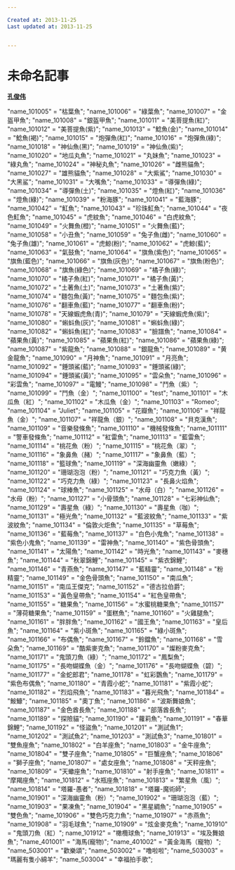 ```yaml
---

Created at: 2013-11-25
Last updated at: 2013-11-25


---
```


# 未命名記事


**[孔俊伟](https://www.facebook.com/khong.chunwei?hc_location=stream)**

"name\_101005" = "枯葉魚";
"name\_101006" = "綠葉魚";
"name\_101007" = "金盔甲魚";
"name\_101008" = "銀盔甲魚";
"name\_101011" = "美菩提魚(紅)";
"name\_101012" = "美菩提魚(紫)";
"name\_101013" = "鯰魚(金)";
"name\_101014" = "鯰魚(褐)";
"name\_101015" = "炮彈魚(紅)";
"name\_101016" = "炮彈魚(綠)";
"name\_101018" = "神仙魚(黑)";
"name\_101019" = "神仙魚(紫)";
"name\_101020" = "地瓜丸魚";
"name\_101021" = "丸妹魚";
"name\_101023" = "綠丸魚";
"name\_101024" = "神秘丸魚";
"name\_101026" = "雌熊貓魚";
"name\_101027" = "雄熊貓魚";
"name\_101028" = "大紫鯊";
"name\_101030" = "大黑鲨";
"name\_101031" = "大嘴魚";
"name\_101033" = "導彈魚(綠)";
"name\_101034" = "導彈魚(土)";
"name\_101035" = "燈魚(紅)";
"name\_101036" = "燈魚(綠)";
"name\_101039" = "粉海豚";
"name\_101041" = "藍海豚";
"name\_101042" = "魟魚";
"name\_101043" = "珍珠魟魚";
"name\_101044" = "夜色魟魚";
"name\_101045" = "虎紋魚";
"name\_101046" = "白虎紋魚";
"name\_101049" = "火舞魚(橙)";
"name\_101051" = "火舞魚(藍)";
"name\_101058" = "小丑魚";
"name\_101059" = "兔子魚(雌)";
"name\_101060" = "兔子魚(雄)";
"name\_101061" = "虎鯨(粉)";
"name\_101062" = "虎鯨(藍)";
"name\_101063" = "氣鼓魚";
"name\_101064" = "旗魚(紫色)";
"name\_101065" = "旗魚(藍色)";
"name\_101066" = "旗魚(灰色)";
"name\_101067" = "旗魚(粉色)";
"name\_101068" = "旗魚(綠色)";
"name\_101069" = "橘子魚(綠)";
"name\_101070" = "橘子魚(紅)";
"name\_101071" = "橘子魚(黃)";
"name\_101072" = "土著魚(土)";
"name\_101073" = "土著魚(紫)";
"name\_101074" = "麵包魚(黃)";
"name\_101075" = "麵包魚(紫)";
"name\_101076" = "翻車魚(藍)";
"name\_101077" = "翻車魚(粉)";
"name\_101078" = "天線蝦虎魚(青)";
"name\_101079" = "天線蝦虎魚(紫)";
"name\_101080" = "蝌蚪魚(灰)";
"name\_101081" = "蝌蚪魚(綠)";
"name\_101082" = "蝌蚪魚(紅)";
"name\_101083" = "臉譜魚";
"name\_101084" = "蘋果魚(黃)";
"name\_101085" = "蘋果魚(紅)";
"name\_101086" = "蘋果魚(綠)";
"name\_101087" = "紫龍魚";
"name\_101088" = "銀龍魚";
"name\_101089" = "黄金龍魚";
"name\_101090" = "月神魚";
"name\_101091" = "月亮魚";
"name\_101092" = "錘頭鯊(藍)";
"name\_101093" = "錘頭鯊(綠)";
"name\_101094" = "錘頭鯊(黃)";
"name\_101095" = "雲朵魚";
"name\_101096" = "彩雲魚";
"name\_101097" = "電鰻";
"name\_101098" = "鬥魚（紫）";
"name\_101099" = "鬥魚（金）";
"name\_101100" = "test";
"name\_101101" = "木瓜魚（紅）";
"name\_101102" = "木瓜魚（金）";
"name\_101103" = "Romeo";
"name\_101104" = "Juliet";
"name\_101105" = "花瓣魚";
"name\_101106" = "祥龍魚（金）";
"name\_101107" = "祥龍魚（銀）";
"name\_101108" = "貝克漢魚";
"name\_101109" = "音樂發條魚";
"name\_101110" = "機械發條魚";
"name\_101111" = "警車發條魚";
"name\_101112" = "紅雷魚";
"name\_101113" = "藍雷魚";
"name\_101114" = "桃花魚（粉）";
"name\_101115" = "桃花魚（翠）";
"name\_101116" = "象鼻魚（赭）";
"name\_101117" = "象鼻魚（藍）";
"name\_101118" = "籃球魚";
"name\_101119" = "深海幽靈魚（嫩綠）";
"name\_101120" = "珊瑚泡泡（粉）";
"name\_101121" = "巧克力魚（黃）";
"name\_101122" = "巧克力魚（綠）";
"name\_101123" = "長鼻火焰魚";
"name\_101124" = "球棒魚";
"name\_101125" = "水母（白）";
"name\_101126" = "水母（粉）";
"name\_101127" = "小骨頭魚";
"name\_101128" = "七彩神仙魚";
"name\_101129" = "壽星魚（綠）";
"name\_101130" = "壽星魚（咖）";
"name\_101131" = "極光魚";
"name\_101132" = "藍波紋魚";
"name\_101133" = "紫波紋魚";
"name\_101134" = "倫敦火炬魚";
"name\_101135" = "草莓魚";
"name\_101136" = "藍莓魚";
"name\_101137" = "白色小鬼魚";
"name\_101138" = "紫色小鬼魚";
"name\_101139" = "雷神魚";
"name\_101140" = "紫色骨頭魚";
"name\_101141" = "太陽魚";
"name\_101142" = "時光魚";
"name\_101143" = "麥穗魚";
"name\_101144" = "秋翠錦鯉";
"name\_101145" = "紫衣錦鯉";
"name\_101146" = "青燕魚";
"name\_101147" = "藍精靈";
"name\_101148" = "粉精靈";
"name\_101149" = "金色骨頭魚";
"name\_101150" = "南瓜魚";
"name\_101151" = "南瓜王傑克";
"name\_101152" = "德古拉伯爵";
"name\_101153" = "黃色皇帶魚";
"name\_101154" = "紅色皇帶魚";
"name\_101155" = "糖果魚";
"name\_101156" = "水蜜桃糖果魚";
"name\_101157" = "薄荷糖果魚";
"name\_101159" = "蛋糕魚";
"name\_101160" = "火雞腿魚";
"name\_101161" = "胖胖魚";
"name\_101162" = "國王魚";
"name\_101163" = "皇后魚";
"name\_101164" = "紫小斑魚";
"name\_101165" = "綠小斑魚";
"name\_101166" = "布偶魚";
"name\_101167" = "鈴鐺魚";
"name\_101168" = "雪朵魚";
"name\_101169" = "酷紫麥克魚";
"name\_101170" = "燦粉麥克魚";
"name\_101171" = "鬼頭刀魚（綠）";
"name\_101172" = "鳳梨魚";
"name\_101175" = "長吻蝴蝶魚（金）";
"name\_101176" = "長吻蝴蝶魚（碧）";
"name\_101177" = "金蛇郎君";
"name\_101178" = "虹彩鸚魚";
"name\_101179" = "紫色布偶魚";
"name\_101180" = "青霞小蛇";
"name\_101181" = "紫霞小蛇";
"name\_101182" = "烈焰飛魚";
"name\_101183" = "暮光飛魚";
"name\_101184" = "鮟鱇";
"name\_101185" = "奧丁魚";
"name\_101186" = "波斯舞娘魚";
"name\_101187" = "金色酋長魚";
"name\_101188" = "部落酋長魚";
"name\_101189" = "探險貓";
"name\_101190" = "蘿莉魚";
"name\_101191" = "春華錦鯉";
"name\_101192" = "怪盜魚";
"name\_101201" = "測試魚1";
"name\_101202" = "測試魚2";
"name\_101203" = "測試魚3";
"name\_101801" = "雙魚座魚";
"name\_101802" = "白羊座魚";
"name\_101803" = "金牛座魚";
"name\_101804" = "雙子座魚";
"name\_101805" = "巨蟹座魚";
"name\_101806" = "獅子座魚";
"name\_101807" = "處女座魚";
"name\_101808" = "天秤座魚";
"name\_101809" = "天蠍座魚";
"name\_101810" = "射手座魚";
"name\_101811" = "摩羯座魚";
"name\_101812" = "水瓶座魚";
"name\_101813" = "繁星魚（風）";
"name\_101814" = "塔羅-愚者";
"name\_101818" = "塔羅-魔術師";
"name\_101901" = "深海幽靈魚（粉）";
"name\_101902" = "珊瑚泡泡（藍）";
"name\_101903" = "果凍魚";
"name\_101904" = "黑星綢魚";
"name\_101905" = "雙色魚";
"name\_101906" = "雙色巧克力魚";
"name\_101907" = "赤燕魚";
"name\_101908" = "羽毛球魚";
"name\_101909" = "炫金麥克魚";
"name\_101910" = "鬼頭刀魚（紅）";
name\_101912" = "橄欖球魚";
"name\_101913" = "埃及舞娘魚";
"name\_401001" = "海馬(寵物)";
"name\_401002" = "黃金海馬（寵物）";
"name\_503001" = "歡樂頌";
"name\_503002" = "噜啦啦";
"name\_503003" = "瑪麗有隻小綿羊";
"name\_503004" = "幸福拍手歌";

